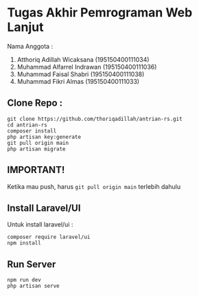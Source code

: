 # Tugas Akhir Pemrograman Web Lanjut
Nama Anggota :
1. Atthoriq Adillah Wicaksana (195150400111034)
2. Muhammad Alfarrel Indrawan (195150400111036)
3. Muhammad Faisal Shabri (195150400111038)
4. Muhammad Fikri Almas (195150400111033)

## Clone Repo :
```
git clone https://github.com/thoriqadillah/antrian-rs.git
cd antrian-rs
composer install
php artisan key:generate
git pull origin main
php artisan migrate
```

## IMPORTANT!
Ketika mau push, harus `git pull origin main` terlebih dahulu

## Install Laravel/UI
Untuk install laravel/ui :
```
composer require laravel/ui
npm install
```

## Run Server
```
npm run dev
php artisan serve
```

